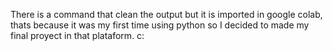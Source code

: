There is a command that clean the output but it is imported in google colab, thats because it was my first time using python so I decided to made my final proyect in that plataform. c:
